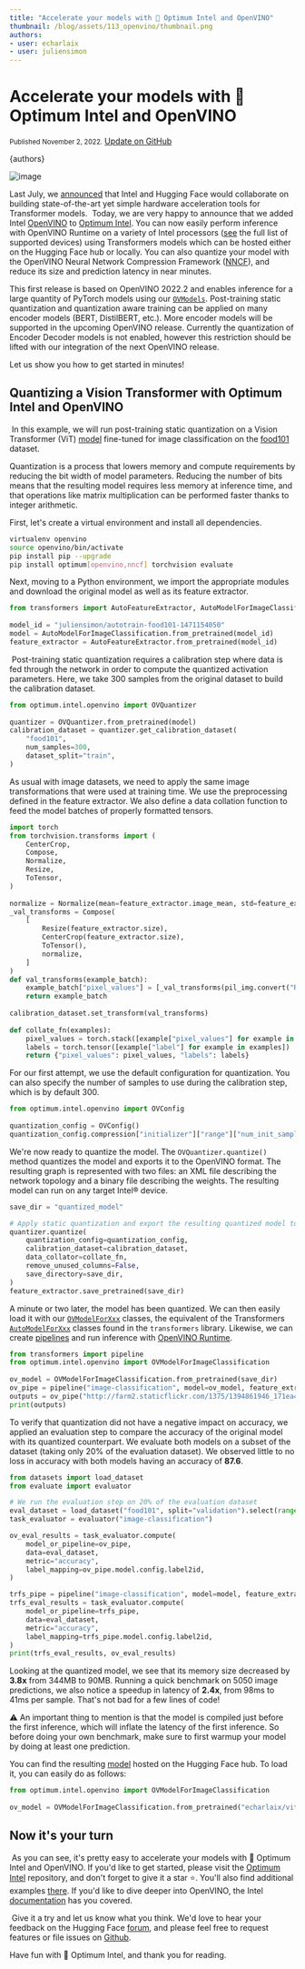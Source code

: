 ```yaml
---
title: "Accelerate your models with 🤗 Optimum Intel and OpenVINO"
thumbnail: /blog/assets/113_openvino/thumbnail.png
authors:
- user: echarlaix
- user: juliensimon
---
```


<h1>Accelerate your models with 🤗 Optimum Intel and OpenVINO</h1>

<div class="blog-metadata">
    <small>Published November 2, 2022.</small>
    <a target="_blank" class="btn no-underline text-sm mb-5 font-sans" href="https://github.com/huggingface/blog/blob/main/openvino.md">
        Update on GitHub
    </a>
</div>

{authors}

![image](assets/113_openvino/thumbnail.png)

Last July, we [announced](https://huggingface.co/blog/intel) that Intel and Hugging Face would collaborate on building state-of-the-art yet simple hardware acceleration tools for Transformer models. 
​
Today, we are very happy to announce that we added Intel [OpenVINO](https://docs.openvino.ai/latest/index.html) to [Optimum Intel](https://github.com/huggingface/optimum-intel). You can now easily perform inference with OpenVINO Runtime on a variety of Intel processors  ([see](https://docs.openvino.ai/latest/openvino_docs_OV_UG_supported_plugins_Supported_Devices.html) the full list of supported devices) using Transformers models which can be hosted either on the Hugging Face hub or locally. You can also quantize your model with the OpenVINO Neural Network Compression Framework ([NNCF](https://github.com/openvinotoolkit/nncf)), and reduce its size and prediction latency in near minutes. ​

This first release is based on OpenVINO 2022.2 and enables inference for a large quantity of PyTorch models using our [`OVModels`](https://huggingface.co/docs/optimum/intel/inference). Post-training static quantization and quantization aware training can be applied on many encoder models (BERT, DistilBERT, etc.). More encoder models will be supported in the upcoming OpenVINO release. Currently the quantization of Encoder Decoder models is not enabled, however this restriction should be lifted with our integration of the next OpenVINO release.

​Let us show you how to get started in minutes!​

## Quantizing a Vision Transformer with Optimum Intel and OpenVINO
​
In this example, we will run post-training static quantization on a Vision Transformer (ViT) [model](https://huggingface.co/juliensimon/autotrain-food101-1471154050) fine-tuned for image classification on the [food101](https://huggingface.co/datasets/food101) dataset. 
​

Quantization is a process that lowers memory and compute requirements by reducing the bit width of model parameters. Reducing the number of bits means that the resulting model requires less memory at inference time, and that operations like matrix multiplication can be performed faster thanks to integer arithmetic.

First, let's create a virtual environment and install all dependencies.​

```bash
virtualenv openvino
source openvino/bin/activate
pip install pip --upgrade
pip install optimum[openvino,nncf] torchvision evaluate
```

Next, moving to a Python environment, we import the appropriate modules and download the original model as well as its feature extractor.
​
```python
from transformers import AutoFeatureExtractor, AutoModelForImageClassification
​
model_id = "juliensimon/autotrain-food101-1471154050"
model = AutoModelForImageClassification.from_pretrained(model_id)
feature_extractor = AutoFeatureExtractor.from_pretrained(model_id)
```
​
Post-training static quantization requires a calibration step where data is fed through the network in order to compute the quantized activation parameters. Here, we take 300 samples from the original dataset to build the calibration dataset.
​
```python
from optimum.intel.openvino import OVQuantizer
​
quantizer = OVQuantizer.from_pretrained(model)
calibration_dataset = quantizer.get_calibration_dataset(
    "food101",
    num_samples=300,
    dataset_split="train",
)
```

As usual with image datasets, we need to apply the same image transformations that were used at training time. We use the preprocessing defined in the feature extractor. We also define a data collation function to feed the model batches of properly formatted tensors.
​

```python
import torch
from torchvision.transforms import (
    CenterCrop,
    Compose,
    Normalize,
    Resize,
    ToTensor,
)
​
normalize = Normalize(mean=feature_extractor.image_mean, std=feature_extractor.image_std)
_val_transforms = Compose(
    [
        Resize(feature_extractor.size),
        CenterCrop(feature_extractor.size),
        ToTensor(),
        normalize,
    ]
)
def val_transforms(example_batch):
    example_batch["pixel_values"] = [_val_transforms(pil_img.convert("RGB")) for pil_img in example_batch["image"]]
    return example_batch
​
calibration_dataset.set_transform(val_transforms)
​
def collate_fn(examples):
    pixel_values = torch.stack([example["pixel_values"] for example in examples])
    labels = torch.tensor([example["label"] for example in examples])
    return {"pixel_values": pixel_values, "labels": labels}
```


For our first attempt, we use the default configuration for quantization. You can also specify the number of samples to use during the calibration step, which is by default 300.

```python
from optimum.intel.openvino import OVConfig
​
quantization_config = OVConfig()
quantization_config.compression["initializer"]["range"]["num_init_samples"] = 300
```

We're now ready to quantize the model. The `OVQuantizer.quantize()` method quantizes the model and exports it to the OpenVINO format. The resulting graph is represented with two files: an XML file describing the network topology and a binary file describing the weights. The resulting model can run on any target Intel® device.

```python
save_dir = "quantized_model"

# Apply static quantization and export the resulting quantized model to OpenVINO IR format
quantizer.quantize(
    quantization_config=quantization_config,
    calibration_dataset=calibration_dataset,
    data_collator=collate_fn,
    remove_unused_columns=False,
    save_directory=save_dir,
)
feature_extractor.save_pretrained(save_dir)
```

A minute or two later, the model has been quantized. We can then easily load it with our [`OVModelForXxx`](https://huggingface.co/docs/optimum/intel/inference) classes, the equivalent of the Transformers [`AutoModelForXxx`](https://huggingface.co/docs/transformers/main/en/autoclass_tutorial#automodel) classes found in the `transformers` library. Likewise, we can create [pipelines](https://huggingface.co/docs/transformers/main/en/main_classes/pipelines) and run inference with [OpenVINO Runtime](https://docs.openvino.ai/latest/openvino_docs_OV_UG_OV_Runtime_User_Guide.html).
​
```python
from transformers import pipeline
from optimum.intel.openvino import OVModelForImageClassification
​
ov_model = OVModelForImageClassification.from_pretrained(save_dir)
ov_pipe = pipeline("image-classification", model=ov_model, feature_extractor=feature_extractor)
outputs = ov_pipe("http://farm2.staticflickr.com/1375/1394861946_171ea43524_z.jpg")
print(outputs)
```

​To verify that quantization did not have a negative impact on accuracy, we applied an evaluation step to compare the accuracy of the original model with its quantized counterpart. We evaluate both models on a subset of the dataset (taking only 20% of the evaluation dataset). We observed little to no loss in accuracy with both models having an accuracy of **87.6**.

```python
from datasets import load_dataset
from evaluate import evaluator

# We run the evaluation step on 20% of the evaluation dataset
eval_dataset = load_dataset("food101", split="validation").select(range(5050))
task_evaluator = evaluator("image-classification")

ov_eval_results = task_evaluator.compute(
    model_or_pipeline=ov_pipe,
    data=eval_dataset,
    metric="accuracy",
    label_mapping=ov_pipe.model.config.label2id,
)

trfs_pipe = pipeline("image-classification", model=model, feature_extractor=feature_extractor)
trfs_eval_results = task_evaluator.compute(
    model_or_pipeline=trfs_pipe,
    data=eval_dataset,
    metric="accuracy",
    label_mapping=trfs_pipe.model.config.label2id,
)
print(trfs_eval_results, ov_eval_results)
```

Looking at the quantized model, we see that its memory size decreased by **3.8x** from 344MB to 90MB. Running a quick benchmark on 5050 image predictions, we also notice a speedup in latency of **2.4x**, from 98ms to 41ms per sample. That's not bad for a few lines of code!

⚠️ An important thing to mention is that the model is compiled just before the first inference, which will inflate the latency of the first inference. So before doing your own benchmark, make sure to first warmup your model by doing at least one prediction.

You can find the resulting [model](https://huggingface.co/echarlaix/vit-food101-int8) hosted on the Hugging Face hub. To load it, you can easily do as follows:
```python
from optimum.intel.openvino import OVModelForImageClassification
​
ov_model = OVModelForImageClassification.from_pretrained("echarlaix/vit-food101-int8")
```

## Now it's your turn
​
As you can see, it's pretty easy to accelerate your models with 🤗 Optimum Intel and OpenVINO. If you'd like to get started, please visit the [Optimum Intel](https://github.com/huggingface/optimum-intel) repository, and don't forget to give it a star ⭐. You'll also find additional examples [there](https://huggingface.co/docs/optimum/intel/optimization_ov). If you'd like to dive deeper into OpenVINO, the Intel [documentation](https://docs.openvino.ai/latest/index.html) has you covered. 

​
Give it a try and let us know what you think. We'd love to hear your feedback on the Hugging Face [forum](https://discuss.huggingface.co/c/optimum), and please feel free to request features or file issues on [Github](https://github.com/huggingface/optimum-intel).
​

Have fun with 🤗 Optimum Intel, and thank you for reading.

​

